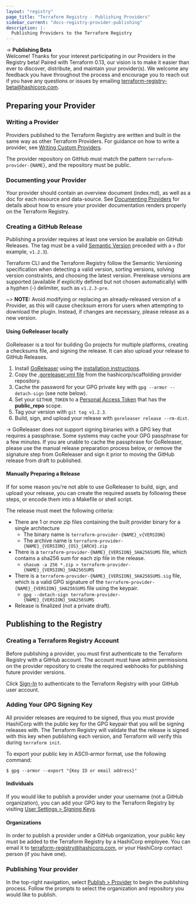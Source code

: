 ```yaml
---
layout: "registry"
page_title: "Terraform Registry - Publishing Providers"
sidebar_current: "docs-registry-provider-publishing"
description: |-
  Publishing Providers to the Terraform Registry
---
```


-> __Publishing Beta__<br>Welcome! Thanks for your interest participating in our Providers in the Registry beta! Paired with Terraform 0.13, our vision is to make it easier than ever to discover, distribute, and maintain your provider(s). We welcome any feedback you have throughout the process and encourage you to reach out if you have any questions or issues by emailing terraform-registry-beta@hashicorp.com.

## Preparing your Provider

### Writing a Provider

Providers published to the Terraform Registry are written and built in the same way as other Terraform Providers. For guidance on how to write a provider, see [Writing Custom Providers](/docs/extend/writing-custom-providers.html).

The provider repository on GitHub must match the pattern `terraform-provider-{NAME}`, and the repository must be public.

### Documenting your Provider

Your provider should contain an overview document (index.md), as well as a doc for each resource and data-source. See [Documenting Providers](./docs.html) for details about how to ensure your provider documentation renders properly on the Terraform Registry.

### Creating a GitHub Release

Publishing a provider requires at least one version be available on GitHub Releases. The tag must be a valid [Semantic Version](https://semver.org/) preceded with a `v` (for example, `v1.2.3`).

Terraform CLI and the Terraform Registry follow the Semantic Versioning specification when detecting a valid version, sorting versions, solving version constraints, and choosing the latest version. Prerelease versions are supported (available if explicitly defined but not chosen automatically) with a hyphen (-) delimiter, such as `v1.2.3-pre`.

~> **NOTE:** Avoid modifying or replacing an already-released version of a Provider, as this will cause checksum errors for users when attempting to download the plugin. Instead, if changes are necessary, please release as a new version.

#### Using GoReleaser locally

GoReleaser is a tool for building Go projects for multiple platforms, creating a checksums file, and signing the release. It can also upload your release to GitHub Releases.

1. Install [GoReleaser](https://goreleaser.com) using the [installation instructions](https://goreleaser.com/install/).
1. Copy the [.goreleaser.yml file](https://github.com/hashicorp/terraform-provider-scaffolding/blob/master/.goreleaser.yml) from the hashicorp/scaffolding provider repository.
1. Cache the password for your GPG private key with `gpg --armor --detach-sign` (see note below).
1. Set your `GITHUB_TOKEN` to a [Personal Access Token](https://github.com/settings/tokens) that has the **public_repo** scope.
1. Tag your version with `git tag v1.2.3`.
1. Build, sign, and upload your release with `goreleaser release --rm-dist`.

-> GoReleaser does not support signing binaries with a GPG key that requires a passphrase. Some systems may cache your GPG passphrase for a few minutes. If you are unable to cache the passphrase for GoReleaser, please use the manual release preparation process below, or remove the signature step from GoReleaser and sign it prior to moving the GitHub release from draft to published.

#### Manually Preparing a Release

If for some reason you're not able to use GoReleaser to build, sign, and upload your release, you can create the required assets by following these steps, or encode them into a Makefile or shell script.

The release must meet the following criteria:

* There are 1 or more zip files containing the built provider binary for a single architecture
    * The binary name is `terraform-provider-{NAME}_v{VERSION}`
    * The archive name is `terraform-provider-{NAME}_{VERSION}_{OS}_{ARCH}.zip`
* There is a `terraform-provider-{NAME}_{VERSION}_SHA256SUMS` file, which contains a sha256 sum for each zip file in the release.
    * `shasum -a 256 *.zip > terraform-provider-{NAME}_{VERSION}_SHA256SUMS`
* There is a `terraform-provider-{NAME}_{VERSION}_SHA256SUMS.sig` file, which is a valid GPG signature of the `terraform-provider-{NAME}_{VERSION}_SHA256SUMS` file using the keypair.
    * `gpg --detach-sign terraform-provider-{NAME}_{VERSION}_SHA256SUMS`
* Release is finalized (not a private draft).

## Publishing to the Registry

### Creating a Terraform Registry Account

Before publishing a provider, you must first authenticate to the Terraform Registry with a GitHub account. The account must have admin permissions on the provider repository to create the required webhooks for publishing future provider versions.

Click [Sign-In](https://registry.terraform.io/sign-in) to authenticate to the Terraform Registry with your GitHub user account.

### Adding Your GPG Signing Key

All provider releases are required to be signed, thus you must provide HashiCorp with the public key for the GPG keypair that you will be signing releases with. The Terraform Registry will validate that the release is signed with this key when publishing each version, and Terraform will verify this during `terraform init`.

To export your public key in ASCII-armor format, use the following command:

```console
$ gpg --armor --export "{Key ID or email address}"
```

#### Individuals

If you would like to publish a provider under your username (not a GitHub organization), you can add your GPG key to the Terraform Registry by visiting [User Settings > Signing Keys](https://registry.terraform.io/settings/gpg-keys).

#### Organizations

In order to publish a provider under a GitHub organization, your public key must be added to the Terraform Registry by a HashiCorp employee. You can email it to terraform-registry@hashicorp.com, or your HashiCorp contact person (if you have one).

### Publishing Your provider

In the top-right navigation, select [Publish > Provider](https://registry.terraform.io/publish/provider) to begin the publishing process. Follow the prompts to select the organization and repository you would like to publish.
